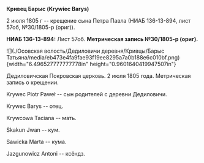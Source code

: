 **Кривец Барыс (Krywiec Barys)**

2 июля 1805 г -- крещение сына Петра Павла (НИАБ 136-13-894, лист 57об,
№30/1805-р (ориг)).

**НИАБ 136-13-894:** Лист 57об. **Метрическая запись №30/1805-р
(ориг).**

![](./Осовская волость/Дедиловичи деревня/Кривцы/Барыс Татьяна/media/eb473e4fa9fae93f19ee8295a7a0b188e6c010bf.png){width="6.496527777777778in"
height="0.9601640419947507in"}

Дедиловичская Покровская церковь. 2 июля 1805 года. Метрическая запись о
крещении.

Krywec Piotr Paweł -- сын родителей с деревни Дедиловичи.

Krywec Barys -- отец.

Krywcowa Taciana -- мать.

Skakun Jwan -- кум.

Sawicka Marta -- кума.

Jazgunowicz Antoni -- ксёндз.
